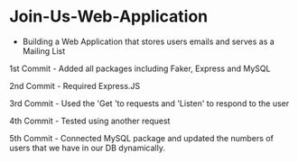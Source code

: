 # Join-Us-Web-Application

- Building a Web Application that stores users emails and serves as a Mailing List


1st Commit - Added all packages including Faker, Express and MySQL


2nd Commit - Required Express.JS


3rd Commit - Used the 'Get 'to requests and 'Listen' to respond to the user


4th Commit - Tested using another request 


5th Commit - Connected MySQL package and updated the numbers of users that we have in our DB dynamically. 
